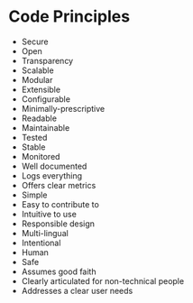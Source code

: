 # Code Principles

* Secure
* Open
* Transparency
* Scalable
* Modular
* Extensible
* Configurable
* Minimally-prescriptive
* Readable
* Maintainable
* Tested
* Stable
* Monitored
* Well documented
* Logs everything
* Offers clear metrics
* Simple
* Easy to contribute to
* Intuitive to use
* Responsible design
* Multi-lingual
* Intentional
* Human
* Safe
* Assumes good faith
* Clearly articulated for non-technical people
* Addresses a clear user needs
